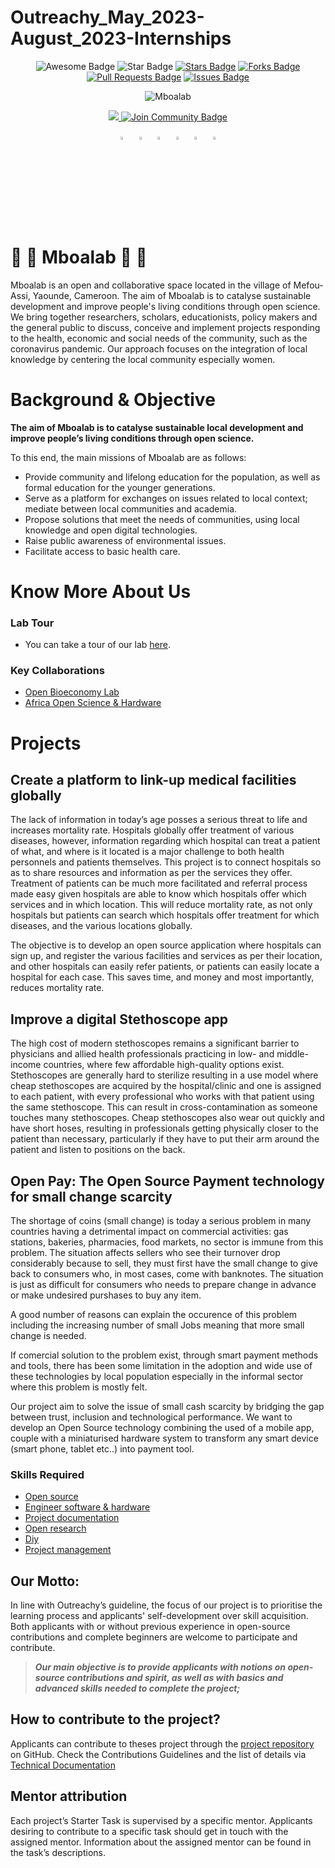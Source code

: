 # Outreachy_May_2023-August_2023-Internships
<div id="top" align="center">

<img src="https://cdn.rawgit.com/sindresorhus/awesome/d7305f38d29fed78fa85652e3a63e154dd8e8829/media/badge.svg" alt="Awesome Badge"/>
<img src="https://img.shields.io/static/v1?label=%F0%9F%8C%9F&message=Mboalab&style=style=flat&color=BC4E99" alt="Star Badge"/>
<a href="https://github.com/Mboalab/Outreachy_December_2022-March_2023-Internships-Typhoid-diagnostics-Project/stargazers"><img src="https://img.shields.io/github/stars/Mboalab/Outreachy_December_2022-March_2023-Internships-Typhoid-diagnostics-Project" alt="Stars Badge"/></a>
<a href="https://github.com/Mboalab/Outreachy_December_2022-March_2023-Internships-Typhoid-diagnostics-Project/network/members"><img src="https://img.shields.io/github/forks/Mboalab/Outreachy_December_2022-March_2023-Internships-Typhoid-diagnostics-Project" alt="Forks Badge"/></a>
<a href="https://github.com/Mboalab/Mboalab_Outreachy-May-Aug-2022/pulls"><img src="https://img.shields.io/github/issues-pr/Mboalab/Outreachy_December_2022-March_2023-Internships-Typhoid-diagnostics-Project" alt="Pull Requests Badge"/></a>
<a href="https://github.com/Mboalab/Outreachy_December_2022-March_2023-Internships-Typhoid-diagnostics-Project/issues"><img src="https://img.shields.io/github/issues/Mboalab/Outreachy_December_2022-March_2023-Internships-Typhoid-diagnostics-Project" alt="Issues Badge"/></a>
  
  ![Mboalab](https://user-images.githubusercontent.com/63330165/161022905-50be0130-c1f8-4beb-95ea-137e6c780d5e.jpg)
  
<a href="https://twitter.com/LabMboa" ><img src="https://img.shields.io/twitter/follow/LabMboa.svg?style=social" /> </a>
<a href="https://website-mboalab.vercel.app/"><img src="https://img.shields.io/discord/.svg?style=flat&label=Join%20Community&color=7289DA" alt="Join Community Badge"/></a>

  [<img src="https://upload.wikimedia.org/wikipedia/commons/8/83/Steam_icon_logo.svg" width="3.5%"/>](https://www.mboalab.africa/) &nbsp; [<img src="https://img.icons8.com/color/48/000000/twitter.png" width="3.5%"/>](https://twitter.com/LabMboa)  &nbsp; [<img src="https://img.icons8.com/color/48/000000/linkedin.png" width="3.5%"/>](https://www.linkedin.com/company/mboalab/)  &nbsp; [<img src="https://img.icons8.com/fluent/48/000000/facebook-new.png" width="3.5%"/>](https://www.facebook.com/mboalab/)  &nbsp; [<img src="https://img.icons8.com/fluent/48/000000/instagram-new.png" width="3.5%"/>](https://www.instagram.com/)  &nbsp;  [<img src="https://img.icons8.com/fluent/48/000000/gmail.png" width="3.5%"/>](mailto:thomasmboa@gmail.com)
  
  </div>
  
# 🌱 🌱  Mboalab 🌱 🌱 

Mboalab is an open and collaborative space located in the village of Mefou-Assi, Yaounde, Cameroon. The aim of Mboalab is to catalyse sustainable development and improve people's living conditions through open science. We bring together researchers, scholars, educationists, policy makers and the general public to discuss, conceive and implement projects responding to the health, economic and social needs of the community, such as the coronavirus pandemic. Our approach focuses on the integration of local knowledge by centering the local community especially women.

# Background & Objective

**The aim of Mboalab is to catalyse sustainable local development and improve people’s living conditions through open science.**

To this end, the main missions of Mboalab are as follows: 

- Provide community and lifelong education for the population, as well as formal education for the younger generations. 
- Serve as a platform for exchanges on issues related to local context; mediate between local communities and academia. 
- Propose solutions that meet the needs of communities, using local knowledge and open digital technologies.
- Raise public awareness of environmental issues.
- Facilitate access to basic health care.

# Know More About Us

### Lab Tour
-  You can take a tour of our lab [here](https://www.youtube.com/watch?v=Tfx-C--iELU).
  
### Key Collaborations
- [Open Bioeconomy Lab](https://openbioeconomy.org/)
- [Africa Open Science & Hardware](https://africaosh.com/)

# Projects

## Create a platform to link-up medical facilities globally
The lack of information in today’s age posses a serious threat to life and increases mortality rate. Hospitals globally offer treatment of various diseases, however, information regarding which hospital can treat a patient of what, and where is it located is a major challenge to both health personnels and patients themselves. This project is to connect hospitals so as to share resources and information as per the services they offer. Treatment of patients can be much more facilitated and referral process made easy given hospitals are able to know which hospitals offer which services and in which location. This will reduce mortality rate, as not only hospitals but patients can search which hospitals offer treatment for which diseases, and the various locations globally.

The objective is to develop an open source application where hospitals can sign up, and register the various facilities and services as per their location, and other hospitals can easily refer patients, or patients can easily locate a hospital for each case. This saves time, and money and most importantly, reduces mortality rate.
## Improve a digital Stethoscope app
The high cost of modern stethoscopes remains a significant barrier to physicians and allied health professionals practicing in low- and middle-income countries, where few affordable high-quality options exist. Stethoscopes are generally hard to sterilize resulting in a use model where cheap stethoscopes are acquired by the hospital/clinic and one is assigned to each patient, with every professional who works with that patient using the same stethoscope. This can result in cross-contamination as someone touches many stethoscopes. Cheap stethoscopes also wear out quickly and have short hoses, resulting in professionals getting physically closer to the patient than necessary, particularly if they have to put their arm around the patient and listen to positions on the back.

## Open Pay: The Open Source Payment technology for small change scarcity
The shortage of coins (small change) is today a serious problem in many countries having a detrimental impact on commercial activities: gas stations, bakeries, pharmacies, food markets, no sector is immune from this problem. The situation affects sellers who see their turnover drop considerably because to sell, they must first have the small change to give back to consumers who, in most cases, come with banknotes. The situation is just as difficult for consumers who needs to prepare change in advance or make undesired purshases to buy any item. 

A good number of reasons can explain the occurence of this problem including the increasing number of small Jobs meaning that more small change is needed.

If comercial solution to the problem exist, through smart payment methods and tools, there has been some limitation in the adoption and wide use of these technologies by local population especially in the informal sector where this problem is mostly felt. 

Our project aim to solve the issue of small cash scarcity by bridging the gap between trust, inclusion and technological performance. We want to develop an Open Source technology combining the used of a mobile app, couple with a miniaturised hardware system to transform any smart device (smart phone, tablet etc..) into payment tool.  
### Skills Required
- [Open source](https://app.jogl.io/search/projects?refinementList[skills][0]=Open%20source)
- [Engineer software & hardware](https://app.jogl.io/search/projects?refinementList[skills][0]=Engineer%20software%20&%20hardware)
- [Project documentation](https://app.jogl.io/search/projects?refinementList[skills][0]=Project%20documentation)
- [Open research](https://app.jogl.io/search/projects?refinementList[skills][0]=Open%20research)
- [Diy](https://app.jogl.io/search/projects?refinementList[skills][0]=Diy)
- [Project management](https://app.jogl.io/search/projects?refinementList[skills][0]=Project%20management%20skill)

## Our Motto:

In line with Outreachy’s guideline, the focus of our project is to prioritise the learning process and applicants' self-development over skill acquisition. 
Both applicants with or without previous experience in open-source contributions and complete beginners are welcome to participate and contribute. 

>**_Our main objective is to provide applicants with notions on open-source contributions and spirit, as well as with basics and advanced skills needed to complete the project;_**

## How to contribute to the project?
Applicants can contribute to theses project through the [project repository](https://github.com/Mboalab/Outreachy_May_2023-August_2023-Internships) on GitHub. 
Check the Contributions Guidelines and the list of details via [Technical Documentation](https://docs.google.com/document/d/1fzB-AcfYNnsvqBlwyJZJR1SfuvpjYxxpONnv13bPGqg/edit?usp=sharing)

## Mentor attribution
Each project’s Starter Task is supervised by a specific mentor. Applicants desiring to contribute to a specific task should get in touch with the assigned mentor. 
Information about the assigned mentor can be found in the task’s descriptions.


